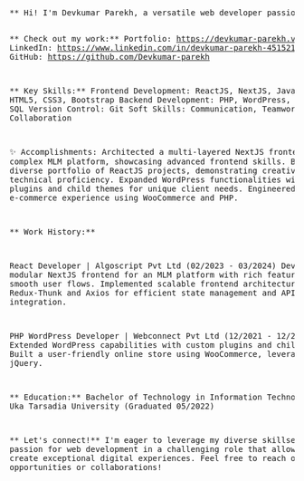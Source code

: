 <!DOCTYPE html>
<html>
<head>
    <meta charset="UTF-8" />
</head>
<body>
    <pre>** Hi! I'm Devkumar Parekh, a versatile web developer passionate about crafting user-friendly and dynamic web experiences.**

** Check out my work:**
Portfolio: https://devkumar-parekh.vercel.app/
LinkedIn: https://www.linkedin.com/in/devkumar-parekh-451521191
GitHub: https://github.com/Devkumar-parekh

** Key Skills:**
Frontend Development: ReactJS, NextJS, JavaScript, HTML5, CSS3, Bootstrap
Backend Development: PHP, WordPress, WooCommerce, SQL
Version Control: Git
Soft Skills: Communication, Teamwork, Collaboration

✨ Accomplishments:
Architected a multi-layered NextJS frontend for a complex MLM platform, showcasing advanced frontend skills.
Built a diverse portfolio of ReactJS projects, demonstrating creativity and technical proficiency.
Expanded WordPress functionalities with custom plugins and child themes for unique client needs.
Engineered a seamless e-commerce experience using WooCommerce and PHP.

** Work History:**

React Developer | Algoscript Pvt Ltd (02/2023 - 03/2024)
Developed a modular NextJS frontend for an MLM platform with rich features and smooth user flows.
Implemented scalable frontend architecture using Redux-Thunk and Axios for efficient state management and API integration.

PHP WordPress Developer | Webconnect Pvt Ltd (12/2021 - 12/2022)
Extended WordPress capabilities with custom plugins and child themes.
Built a user-friendly online store using WooCommerce, leveraging PHP and jQuery.

** Education:**
Bachelor of Technology in Information Technology | Uka Tarsadia University (Graduated 05/2022)

** Let's connect!**
I'm eager to leverage my diverse skillset and passion for web development in a challenging role that allows me to create exceptional digital experiences. Feel free to reach out for opportunities or collaborations!</pre>
</body>
</html>
